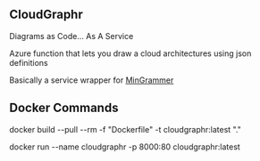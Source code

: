 ## CloudGraphr

Diagrams as Code... As A Service

Azure function that lets you draw a cloud architectures using json definitions

Basically a service wrapper for [MinGrammer](https://diagrams.mingrammer.com/)

## Docker Commands

docker build --pull --rm -f "Dockerfile" -t cloudgraphr:latest "."

docker run --name cloudgraphr -p 8000:80 cloudgraphr:latest

